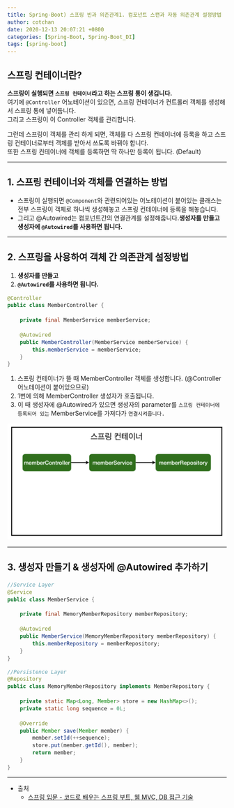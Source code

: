 ```yaml
---
title: Spring-Boot) 스프링 빈과 의존관계1. 컴포넌트 스캔과 자동 의존관계 설정방법 
author: cotchan 
date: 2020-12-13 20:07:21 +0800 
categories: [Spring-Boot, Spring-Boot_DI]
tags: [spring-boot] 
---
```


## 스프링 컨테이너란? 

**스프링이 실행되면 `스프링 컨테이너`라고 하는 스프링 통이 생깁니다.**           
여기에 `@Controller` 어노테이션이 있으면, 스프링 컨테이너가 컨트롤러 객체를 생성해서 스프링 통에 넣어둡니다.    
그리고 스프링이 이 Controller 객체를 관리합니다.       

그런데 스프링이 객체를 관리 하게 되면, 객체를 다 스프링 컨테이너에 등록을 하고 스프링 컨테이너로부터 객체를 받아서 쓰도록 바꿔야 합니다.    
또한 스프링 컨테이너에 객체를 등록하면 딱 하나만 등록이 됩니다. (Default)       

---


## 1. 스프링 컨테이너와 객체를 연결하는 방법

+ 스프링이 실행되면 `@Component`와 관련되어있는 어노테이션이 붙어있는 클래스는 전부 스프링이 객체로 하나씩 생성해놓고 스프링 컨테이너에 등록을 해놓습니다.
+ 그리고 @Autowired는 컴포넌트간의 연결관계를 설정해줍니다.**생성자를 만들고 생성자에 `@Autowired`를 사용하면 됩니다.**   


---


## 2. 스프링을 사용하여 객체 간 의존관계 설정방법

1. **생성자를 만들고** 
2. **`@Autowired`를 사용하면 됩니다.**  


```java
@Controller
public class MemberController {

    private final MemberService memberService;

    @Autowired
    public MemberController(MemberService memberService) {
        this.memberService = memberService;
    }
}
```

1. 스프링 컨테이너가 뜰 때 MemberController 객체를 생성합니다. (@Controller 어노테이션이 붙어있으므로)
2. 1번에 의해 MemberController 생성자가 호출됩니다.
3. 이 때 생성자에 @Autowired가 있으면 생성자의 parameter를 `스프링 컨테이너에 등록되어 있는` MemberService를 가져다가 `연결시켜줍니다.`
 
![Desktop View](/assets/img/post/spring-boot/2020-12-13-springboot-di.png)


---


## 3. 생성자 만들기 & 생성자에 @Autowired 추가하기

```java
//Service Layer
@Service
public class MemberService {

    private final MemoryMemberRepository memberRepository;

    @Autowired
    public MemberService(MemoryMemberRepository memberRepository) {
        this.memberRepository = memberRepository;
    }
}
```

```java
//Persistence Layer
@Repository
public class MemoryMemberRepository implements MemberRepository {

    private static Map<Long, Member> store = new HashMap<>();
    private static long sequence = 0L;

    @Override
    public Member save(Member member) {
        member.setId(++sequence);
        store.put(member.getId(), member);
        return member;
    }
}
```

---

+ 출처
	+ [스프링 입문 - 코드로 배우는 스프링 부트, 웹 MVC, DB 접근 기술](https://www.inflearn.com/course/%EC%8A%A4%ED%94%84%EB%A7%81-%EC%9E%85%EB%AC%B8-%EC%8A%A4%ED%94%84%EB%A7%81%EB%B6%80%ED%8A%B8/dashboard)
